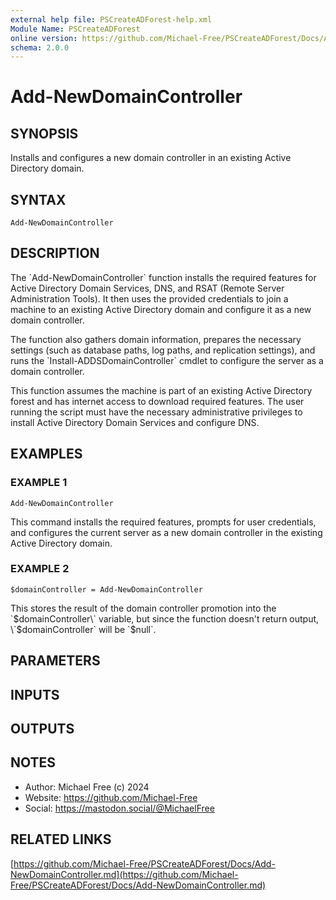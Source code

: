 ```yaml
---
external help file: PSCreateADForest-help.xml
Module Name: PSCreateADForest
online version: https://github.com/Michael-Free/PSCreateADForest/Docs/Add-NewDomainController.md
schema: 2.0.0
---
```


# Add-NewDomainController

## SYNOPSIS
Installs and configures a new domain controller in an existing Active Directory domain.

## SYNTAX

```
Add-NewDomainController
```

## DESCRIPTION
The \`Add-NewDomainController\` function installs the required features for Active Directory Domain Services,
DNS, and RSAT (Remote Server Administration Tools).
It then uses the provided credentials to join a machine
to an existing Active Directory domain and configure it as a new domain controller.

The function also gathers domain information, prepares the necessary settings (such as database paths, log
paths, and replication settings), and runs the \`Install-ADDSDomainController\` cmdlet to configure the server
as a domain controller.

This function assumes the machine is part of an existing Active Directory forest and has internet access to
download required features.
The user running the script must have the necessary administrative privileges to
install Active Directory Domain Services and configure DNS.

## EXAMPLES

### EXAMPLE 1
```
Add-NewDomainController
```

This command installs the required features, prompts for user credentials, and configures the current server as
a new domain controller in the existing Active Directory domain.

### EXAMPLE 2
```
$domainController = Add-NewDomainController
```

This stores the result of the domain controller promotion into the \`$domainController\` variable, but since the
function doesn't return output, \`$domainController\` will be \`$null\`.

## PARAMETERS

## INPUTS

## OUTPUTS

## NOTES
- Author: Michael Free (c) 2024
- Website: https://github.com/Michael-Free
- Social: https://mastodon.social/@MichaelFree

## RELATED LINKS

[https://github.com/Michael-Free/PSCreateADForest/Docs/Add-NewDomainController.md](https://github.com/Michael-Free/PSCreateADForest/Docs/Add-NewDomainController.md)

